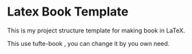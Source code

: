 # Latex Book Template

This is my project structure template for making book in LaTeX. 

This use tufte-book , you can change it by you own need.


